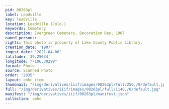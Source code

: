 ```yaml
---
pid: 00263pl
label: Leadville
key: leadville
location: Leadville (Colo.)
keywords: Cemetery
description: Evergreen Cemetery, Decoration Day, 1907
named_persons: 
rights: This photo is property of Lake County Public Library.
creation_date: '1907'
ingest_date: '2021-04-06'
latitude: '39.25034'
longitude: "-106.30299"
format: Photo
source: Scanned Photo
order: '2835'
layout: cmhc_item
thumbnail: "/img/derivatives/iiif/images/00263pl/full/250,/0/default.jpg"
full: "/img/derivatives/iiif/images/00263pl/full/1140,/0/default.jpg"
manifest: "/img/derivatives/iiif/00263pl/manifest.json"
collection: cmhc
---
```


